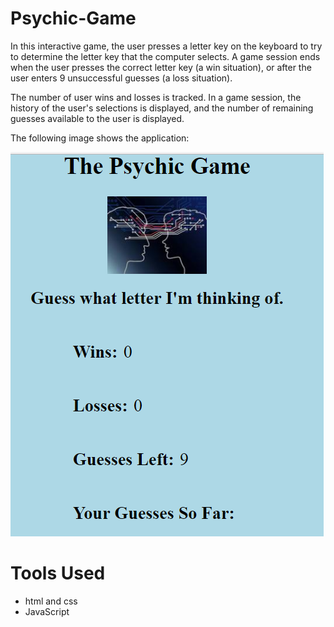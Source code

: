 # Psychic-Game

In this interactive game, the user presses a letter key on the keyboard to try to determine the letter key that the computer selects. A game session ends when the user presses the correct letter key (a win situation), or after the user enters 9 unsuccessful guesses (a loss situation).

The number of user wins and losses is tracked. In a game session, the history of the user's selections is displayed, and the number of remaining guesses available to the user is displayed.

The following image shows the application:

![psychic image](assets/images/psychic-game.png)

# Tools Used

- html and css
- JavaScript